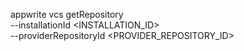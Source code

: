 appwrite vcs getRepository \
        --installationId <INSTALLATION_ID> \
        --providerRepositoryId <PROVIDER_REPOSITORY_ID>

